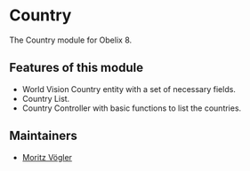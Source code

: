 Country
=========

The Country module for Obelix 8.

Features of this module
-----------

* World Vision Country entity with a set of necessary fields. 
* Country List.
* Country Controller with basic functions to list the countries.


Maintainers
-----------

* [Moritz Vögler](mailto:mvoegler@artus.com)
